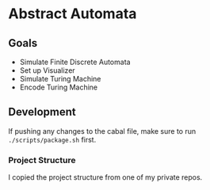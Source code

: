 # Abstract Automata

## Goals
- Simulate Finite Discrete Automata
- Set up Visualizer
- Simulate Turing Machine
- Encode Turing Machine

## Development
If pushing any changes to the cabal file, make sure to run `./scripts/package.sh` first.

### Project Structure
I copied the project structure from one of my private repos.
